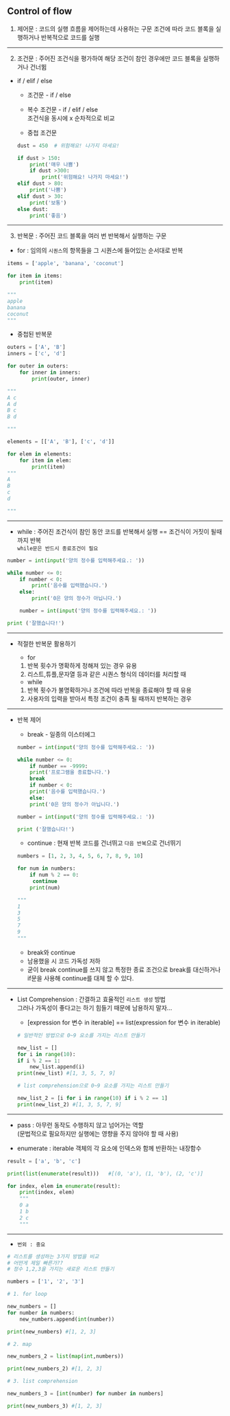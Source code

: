 

## Control of flow

1. 제어문 : 코드의 실행 흐름을 제어하는데 사용하는 구문 조건에 따라 코드 블록을 실행하거나 반복적으로 코드를 실행

----

2. 조건문 : 주어진 조건식을 평가하여 해당 조건이 참인 경우에만 코드 블록을 실행하거나 건너뜀

- if / elif / else
    * 조건문 - if / else

    * 복수 조건문 - if / elif / else\
    조건식을 동시에 x 순차적으로 비교

    * 중첩 조건문
    ```python
    dust = 450  # 위험해요! 나가지 마세요!

    if dust > 150:
        print('매우 나쁨')
        if dust >300:
            print('위험해요! 나가지 마세요!')
    elif dust > 80:
        print('나쁨')
    elif dust > 30:
        print('보통')
    else dust:
        print('좋음')
    ```

----

3. 반복문 : 주어진 코드 블록을 여러 번 반복해서 실행하는 구문

- for : 임의의 `시퀀스`의 항목들을 그 시퀀스에 들어있는 순서대로 반복

```python
items = ['apple', 'banana', 'coconut']

for item in items:
    print(item)

"""
apple
banana
coconut
"""
```

- 중첩된 반복문
```python
outers = ['A', 'B']
inners = ['c', 'd']

for outer in outers:
    for inner in inners:
        print(outer, inner)

"""
A c
A d
B c
B d

"""

elements = [['A', 'B'], ['c', 'd']]

for elem in elements:
    for item in elem:
        print(item)
"""
A
B
c
d

"""
```

----

- while : 주어진 조건식이 참인 동안 코드를 반복해서 실행 == 조건식이 거짓이 될때까지 반복\
`while문은 반드시 종료조건이 필요`

```python
number = int(input('양의 정수를 입력해주세요.: '))

while number <= 0:
    if number < 0:
        print('음수를 입력했습니다.')
    else:
        print('0은 양의 정수가 아닙니다.')

    number = int(input('양의 정수를 입력해주세요.: '))

print ('잘했습니다!')
```

----

- 적절한 반복문 활용하기
    * for
    1. 반복 횟수가 명확하게 정해져 있는 경우 유용
    2. 리스트,튜플,문자열 등과 같은 시퀀스 형식의 데이터를 처리할 때
    
    * while
    1. 반복 횟수가 불명확하거나 조건에 따라 반복을 종료해야 할 때 유용
    2. 사용자의 입력을 받아서 특정 조건이 충족 될 때까지 반복하는 경우

----

- 반복 제어
    * break - 일종의 이스터에그
    ```python
    number = int(input('양의 정수를 입력해주세요.: '))

    while number <= 0:
        if number == -9999:
        print('프로그램을 종료합니다.')
        break
        if number < 0:
        print('음수를 입력했습니다.')
        else:
        print('0은 양의 정수가 아닙니다.')

    number = int(input('양의 정수를 입력해주세요.: '))

    print ('잘했습니다!')
    ```

    * continue : 현재 반복 코드를 건너뛰고 `다음 반복`으로 건너뛰기
    ```python
    numbers = [1, 2, 3, 4, 5, 6, 7, 8, 9, 10]

    for num in numbers:
        if num % 2 == 0:
         continue
        print(num)

    """
    1
    3
    5
    7
    9
    """
    ```

    * break와 continue
    - 남용했을 시 코드 가독성 저하
    - 굳이 break continue를 쓰지 않고 특정한 종료 조건으로 break를 대신하거나 if문을 사용해 continue를 대체 할 수 있다.

----

- List Comprehension : 간결하고 효율적인 `리스트 생성` 방법\
그러나 가독성이 좋다고는 하기 힘들기 때문에 남용하지 말자...
    * [expression for 변수 in iterable] == list(expression for 변수 in iterable)

    ```python
    # 일반적인 방법으로 0~9 요소를 가지는 리스트 만들기

    new_list = []
    for i in range(10):
    if i % 2 == 1:
        new_list.append(i)
    print(new_list) #[1, 3, 5, 7, 9]

    # list comprehension으로 0~9 요소를 가지는 리스트 만들기

    new_list_2 = [i for i in range(10) if i % 2 == 1]
    print(new_list_2) #[1, 3, 5, 7, 9]
    ```

----

- pass : 아무런 동작도 수행하지 않고 넘어가는 역할\
(문법적으로 필요하지만 실행에는 영향을 주지 않아야 할 때 사용)

- enumerate : iterable 객체의 각 요소에 인덱스와 함께 반환하는 내장함수
```python
result = ['a', 'b', 'c']

print(list(enumerate(result)))   #[(0, 'a'), (1, 'b'), (2, 'c')]

for index, elem in enumerate(result):
    print(index, elem)
    """  
    0 a
    1 b
    2 c
    """
```

----

* `번외 : 중요`
```python
# 리스트를 생성하는 3가지 방법을 비교
# 어떤게 제일 빠른가??
# 정수 1,2,3을 가지는 새로운 리스트 만들기

numbers = ['1', '2', '3']

# 1. for loop

new_numbers = []
for number in numbers:
    new_numbers.append(int(number))

print(new_numbers) #[1, 2, 3]

# 2. map

new_numbers_2 = list(map(int,numbers))

print(new_numbers_2) #[1, 2, 3]

# 3. list comprehension

new_numbers_3 = [int(number) for number in numbers]

print(new_numbers_3) #[1, 2, 3]
```